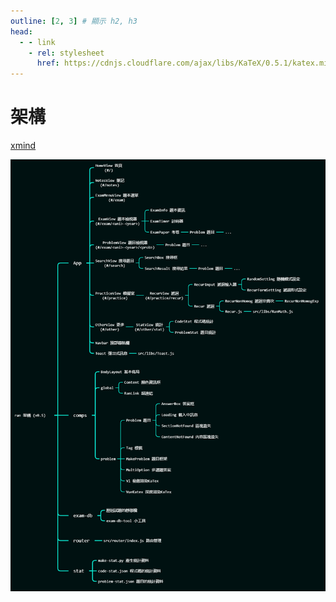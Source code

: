 ```yaml
---
outline: [2, 3] # 顯示 h2, h3
head:
  - - link
    - rel: stylesheet
      href: https://cdnjs.cloudflare.com/ajax/libs/KaTeX/0.5.1/katex.min.css # katex 語法支援
---
```


# 架構
[xmind](https://xmind.ai/share/aE7Y4SpX?xid=D92zHEbP)

<img src="./img/ran.webp">
